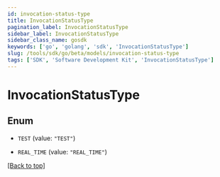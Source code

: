 ```yaml
---
id: invocation-status-type
title: InvocationStatusType
pagination_label: InvocationStatusType
sidebar_label: InvocationStatusType
sidebar_class_name: gosdk
keywords: ['go', 'golang', 'sdk', 'InvocationStatusType'] 
slug: /tools/sdk/go/beta/models/invocation-status-type
tags: ['SDK', 'Software Development Kit', 'InvocationStatusType']
---
```


# InvocationStatusType

## Enum


* `TEST` (value: `"TEST"`)

* `REAL_TIME` (value: `"REAL_TIME"`)


[[Back to top]](#) 


